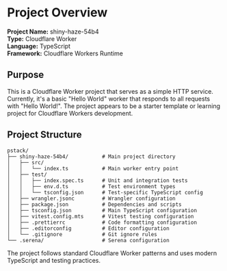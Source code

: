 # Project Overview

**Project Name:** shiny-haze-54b4  
**Type:** Cloudflare Worker  
**Language:** TypeScript  
**Framework:** Cloudflare Workers Runtime  

## Purpose
This is a Cloudflare Worker project that serves as a simple HTTP service. Currently, it's a basic "Hello World" worker that responds to all requests with "Hello World!". The project appears to be a starter template or learning project for Cloudflare Workers development.

## Project Structure
```
pstack/
├── shiny-haze-54b4/           # Main project directory
│   ├── src/
│   │   └── index.ts           # Main worker entry point
│   ├── test/
│   │   ├── index.spec.ts      # Unit and integration tests
│   │   ├── env.d.ts           # Test environment types
│   │   └── tsconfig.json      # Test-specific TypeScript config
│   ├── wrangler.jsonc         # Wrangler configuration
│   ├── package.json           # Dependencies and scripts
│   ├── tsconfig.json          # Main TypeScript configuration
│   ├── vitest.config.mts      # Vitest testing configuration
│   ├── .prettierrc            # Code formatting configuration
│   ├── .editorconfig          # Editor configuration
│   └── .gitignore             # Git ignore rules
└── .serena/                   # Serena configuration
```

The project follows standard Cloudflare Worker patterns and uses modern TypeScript and testing practices.